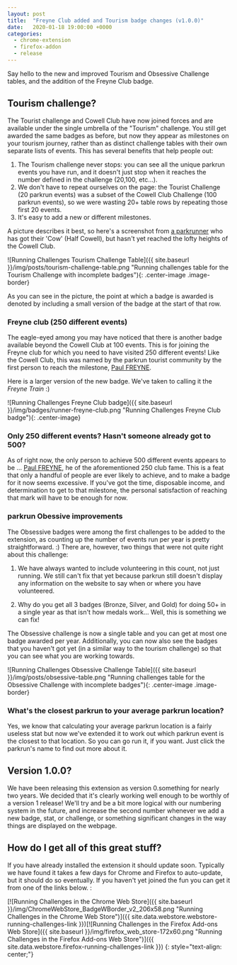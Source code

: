 ```yaml
---
layout: post
title:  "Freyne Club added and Tourism badge changes (v1.0.0)"
date:   2020-01-18 19:00:00 +0000
categories:
  - chrome-extension
  - firefox-addon
  - release
---
```


Say hello to the new and improved Tourism and Obsessive Challenge tables, and the addition of the Freyne Club badge.

## Tourism challenge?

The Tourist challenge and Cowell Club have now joined forces and are available under the single umbrella
of the "Tourism" challenge. You still get awarded the same badges as before, but now they appear as milestones
on your tourism journey, rather than as distinct challenge tables with their own separate lists of events.
This has several benefits that help people out:

1. The Tourism challenge never stops: you can see all the unique parkrun events you have run, 
and it doesn't just stop when it reaches the number defined in the challenge (20,100, etc...).
2. We don't have to repeat ourselves on the page: the Tourist Challenge (20 parkrun events) was a subset
of the Cowell Club Challenge (100 parkrun events), so we were wasting 20+ table rows by repeating those 
first 20 events.
3. It's easy to add a new or different milestones.

A picture describes it best, so here's a screenshot from [a parkrunner](https://www.parkrun.org.uk/results/athleteeventresultshistory/?athleteNumber=1309364&eventNumber=0) who has got their 'Cow' (Half Cowell), but hasn't yet reached the lofty heights of the Cowell Club.

![Running Challenges Tourism Challenge Table]({{ site.baseurl }}/img/posts/tourism-challenge-table.png "Running challenges table for the Tourism Challenge with incomplete badges"){: .center-image .image-border}

As you can see in the picture, the point at which a badge is awarded is denoted by including a small version
of the badge at the start of that row. 

### Freyne club (250 different events)

The eagle-eyed among you may have noticed that there is another badge available beyond the Cowell Club at 100 events. 
This is for joining the Freyne club for which you need to have visited 250 different events! Like the Cowell Club, this 
was named by the parkrun tourist community by the first person to reach the milestone, [Paul FREYNE](https://www.parkrun.org.uk/results/athleteeventresultshistory/?athleteNumber=5227&eventNumber=0).

Here is a larger version of the new badge. We've taken to calling it the *Freyne Train* :)

![Running Challenges Freyne Club badge]({{ site.baseurl }}/img/badges/runner-freyne-club.png "Running Challenges Freyne Club badge"){: .center-image}

### Only 250 different events? Hasn't someone already got to 500?

As of right now, the only person to achieve 500 different events appears to be ... [Paul FREYNE](https://www.parkrun.org.uk/results/athleteeventresultshistory/?athleteNumber=5227&eventNumber=0), he of the aforementioned 250 club fame.
This is a feat that only a handful of people are ever likely to achieve, and to make a badge for it now seems excessive.
If you've got the time, disposable income, and determination to get to that milestone, the personal satisfaction of 
reaching that mark will have to be enough for now.

### parkrun Obessive improvements

The Obsessive badges were among the first challenges to be added to the extension, as counting up the number of
events run per year is pretty straightforward. :) There are, however, two things that were not quite right about 
this challenge:

1. We have always wanted to include volunteering in this count, not just running. We still can't fix that yet because
parkrun still doesn't display any information on the website to say when or where you have volunteered.

2. Why do you get all 3 badges (Bronze, Silver, and Gold) for doing 50+ in a single year as that isn't how medals 
work... Well, this is something we can fix!

The Obsessive challenge is now a single table and you can get at most one badge awarded per year. Additionally,
you can now also see the badges that you haven't got yet (in a similar way to the tourism challenge) so that 
you can see what you are working towards.

![Running Challenges Obsessive Challenge Table]({{ site.baseurl }}/img/posts/obsessive-table.png "Running challenges table for the Obsessive Challenge with incomplete badges"){: .center-image .image-border}

### What's the closest parkrun to your average parkrun location?

Yes, we know that calculating your average parkrun location is a fairly useless stat but now we've extended it
to work out which parkrun event is the closest to that location. So you can go run it, if you want. Just click 
the parkrun's name to find out more about it.

## Version 1.0.0?

We have been releasing this extension as version 0.something for nearly two years. We decided that it's clearly 
working well enough to be worthly of a version 1 release! We'll try and be a bit more logical with our numbering
system in the future, and increase the second number whenever we add a new badge, stat, or challenge, or something 
significant changes in the way things are displayed on the webpage.

## How do I get all of this great stuff?

If you have already installed the extension it should update soon. Typically we
have found it takes a few days for Chrome and Firefox to auto-update, but it should
do so eventually.  If you haven't yet joined the fun you can get it from one of
the links below. :

[![Running Challenges in the Chrome Web Store]({{ site.baseurl }}/img/ChromeWebStore_BadgeWBorder_v2_206x58.png "Running Challenges in the Chrome Web Store")]({{ site.data.webstore.webstore-running-challenges-link }})[![Running Challenges in the Firefox Add-ons Web Store]({{ site.baseurl }}/img/firefox_web_store-172x60.png "Running Challenges in the Firefox Add-ons Web Store")]({{ site.data.webstore.firefox-running-challenges-link }})
{: style="text-align: center;"}
